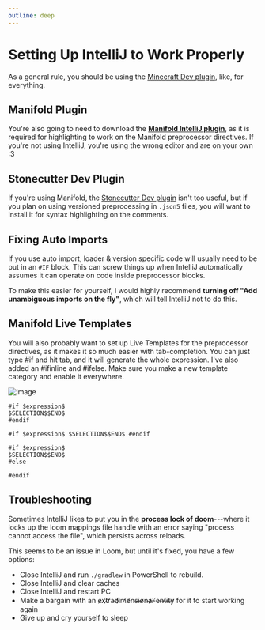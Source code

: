 ```yaml
---
outline: deep
---
```


# Setting Up IntelliJ to Work Properly

As a general rule, you should be using the [Minecraft Dev plugin](https://plugins.jetbrains.com/plugin/8327-minecraft-development), like, for everything.

## Manifold Plugin

You're also going to need to download the [**Manifold IntelliJ plugin**](https://plugins.jetbrains.com/plugin/10057-manifold), as it is required for highlighting to
work on the Manifold preprocessor directives. If you're not using IntelliJ, you're using the wrong editor and are on your own :3

## Stonecutter Dev Plugin

If you're using Manifold, the [Stonecutter Dev plugin](https://plugins.jetbrains.com/plugin/25044-stonecutter-dev/features) isn't too useful, but if you plan on using versioned preprocessing in `.json5` files,
you will want to install it for syntax highlighting on the comments.

## Fixing Auto Imports

If you use auto import, loader & version specific code will usually need to be put in an `#IF` block. This can 
screw things up when IntelliJ automatically assumes it can operate on code inside preprocessor blocks.

To make this easier for yourself, I would highly recommend **turning off "Add unambiguous imports on the fly"**, which
will tell IntelliJ not to do this.

## Manifold Live Templates

You will also probably want to set up Live Templates for the preprocessor directives, as it makes it so much easier with tab-completion. You can just type #if and hit tab, and it will generate the whole expression. I've also added an #ifinline and #ifelse. Make sure you make a new template category and enable it everywhere.

![image](https://github.com/anthxnymc/SoundPhysicsReverberated/assets/67132971/a73da597-a0c3-48bb-9ff4-be010022eed0)

```
#if $expression$
$SELECTION$$END$ 
#endif
```
```
#if $expression$ $SELECTION$$END$ #endif
```
```
#if $expression$
$SELECTION$$END$
#else

#endif
```

## Troubleshooting

Sometimes IntelliJ likes to put you in the **process lock of doom**---where it locks up the loom mappings file handle with an error saying "process cannot access the file", which persists across reloads.

This seems to be an issue in Loom, but until it's fixed, you have a few options:
- Close IntelliJ and run `./gradlew` in PowerShell to rebuild.
- Close IntelliJ and clear caches
- Close IntelliJ and restart PC 
- Make a bargain with an e̷x̸t̷r̸a̵d̸i̷m̸e̸n̴s̶i̶o̸n̴a̷l̶ ̸e̵n̶t̸i̶t̶y̷ for it to start working again
- Give up and cry yourself to sleep
